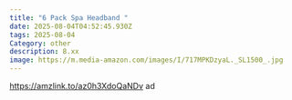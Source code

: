 ```yaml
---
title: "6 Pack Spa Headband "
date: 2025-08-04T04:52:45.930Z
tags: 2025-08-04
Category: other
description: 8.xx
image: https://m.media-amazon.com/images/I/717MPKDzyaL._SL1500_.jpg
---
```

https://amzlink.to/az0h3XdoQaNDv ad